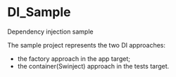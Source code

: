 # DI_Sample
Dependency injection sample

The sample project represents the two DI approaches:

- the factory approach in the app target;
- the container(Swinject) approach in the tests target.
